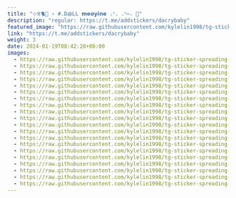 ```yaml
---
title: "⊹𖢷݂🐈🍒 ˖ #.D꩜LL 𝗺𝗲𝗼𝘆𝗶𝗻𝗲 ₍ᐢ. .ᐢ⑅₎ 📓"
description: "regular: https://t.me/addstickers/dacrybaby"
featured_image: "https://raw.githubusercontent.com/kylelin1998/tg-sticker-spreading-worldwide-images/main/img/58c401f7-c3d1-4356-b9d6-06332a48ebbe.jpg"
link: "https://t.me/addstickers/dacrybaby"
weight: 3
date: 2024-01-19T08:42:28+08:00
images:
  - https://raw.githubusercontent.com/kylelin1998/tg-sticker-spreading-worldwide-images/main/img/58c401f7-c3d1-4356-b9d6-06332a48ebbe.jpg
  - https://raw.githubusercontent.com/kylelin1998/tg-sticker-spreading-worldwide-images/main/img/c5c5cf2e-fb54-4edf-9e22-fb49cf831bb3.jpg
  - https://raw.githubusercontent.com/kylelin1998/tg-sticker-spreading-worldwide-images/main/img/343dfd16-6527-43fd-a5e9-d469370b97e4.jpg
  - https://raw.githubusercontent.com/kylelin1998/tg-sticker-spreading-worldwide-images/main/img/e9e7d429-42cd-4136-8649-d0803f47c806.jpg
  - https://raw.githubusercontent.com/kylelin1998/tg-sticker-spreading-worldwide-images/main/img/f4a09557-b44c-4118-87b7-f8b26b190c1d.jpg
  - https://raw.githubusercontent.com/kylelin1998/tg-sticker-spreading-worldwide-images/main/img/2dd457d8-2ade-451f-8de6-8cc830212c71.jpg
  - https://raw.githubusercontent.com/kylelin1998/tg-sticker-spreading-worldwide-images/main/img/69c7efad-d2d7-4c7a-a7b4-5817a385a05f.jpg
  - https://raw.githubusercontent.com/kylelin1998/tg-sticker-spreading-worldwide-images/main/img/70bb1334-3233-4c9d-9b10-af8c95006684.jpg
  - https://raw.githubusercontent.com/kylelin1998/tg-sticker-spreading-worldwide-images/main/img/57255df8-71d3-4d1a-8752-56381172ebc5.jpg
  - https://raw.githubusercontent.com/kylelin1998/tg-sticker-spreading-worldwide-images/main/img/cd5cd6ef-f94d-4f09-9e09-2d7624e74687.jpg
  - https://raw.githubusercontent.com/kylelin1998/tg-sticker-spreading-worldwide-images/main/img/657b3453-be1d-45fa-a07f-00ab149ecdda.jpg
  - https://raw.githubusercontent.com/kylelin1998/tg-sticker-spreading-worldwide-images/main/img/fb4ba8e4-90a3-49e0-adfd-91ab28a8c1e3.jpg
  - https://raw.githubusercontent.com/kylelin1998/tg-sticker-spreading-worldwide-images/main/img/0c69dad7-f523-4103-9d64-1e667605de40.jpg
  - https://raw.githubusercontent.com/kylelin1998/tg-sticker-spreading-worldwide-images/main/img/50bec5d9-e69e-4287-8e76-f6ca4e59458b.jpg
  - https://raw.githubusercontent.com/kylelin1998/tg-sticker-spreading-worldwide-images/main/img/a488a9ee-8c26-41e1-a9b3-d71c261eded1.jpg
  - https://raw.githubusercontent.com/kylelin1998/tg-sticker-spreading-worldwide-images/main/img/904f1b22-2c58-457d-8ba9-34ff8f535daf.jpg
  - https://raw.githubusercontent.com/kylelin1998/tg-sticker-spreading-worldwide-images/main/img/bf2a293d-de1c-4db0-9b9f-2c90c6c38b0a.jpg
  - https://raw.githubusercontent.com/kylelin1998/tg-sticker-spreading-worldwide-images/main/img/d5c3df1a-3c41-4bc2-8346-c793c0f0a1cf.jpg
  - https://raw.githubusercontent.com/kylelin1998/tg-sticker-spreading-worldwide-images/main/img/e6f0ffa1-761b-4ee0-8407-8dc4f7ebb857.jpg
  - https://raw.githubusercontent.com/kylelin1998/tg-sticker-spreading-worldwide-images/main/img/5f563d33-38aa-4664-9374-b5e9dace4775.jpg
---
```

